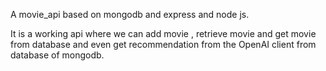 A movie_api based on mongodb and express and node js. 

It is a working api where we can add movie , retrieve movie and get movie from database and even get recommendation from the OpenAI client 
from database of mongodb. 




